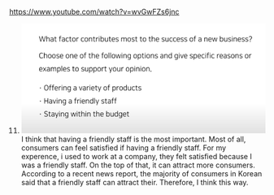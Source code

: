 https://www.youtube.com/watch?v=wvGwFZs6jnc


11. ![스크린샷 2023-10-05 02.09.52](스크린샷%202023-10-05%2002.09.52.png)
	I think that having a friendly staff is the most important.
	Most of all, consumers can feel satisfied if having a friendly staff. For my experence, i used to work at a company, they felt satisfied because I was a friendly staff.
	On the top of that, it can attract more consumers. According to a recent news report, the majority of consumers in Korean said that a friendly staff can attract their.
	Therefore, I think this way.